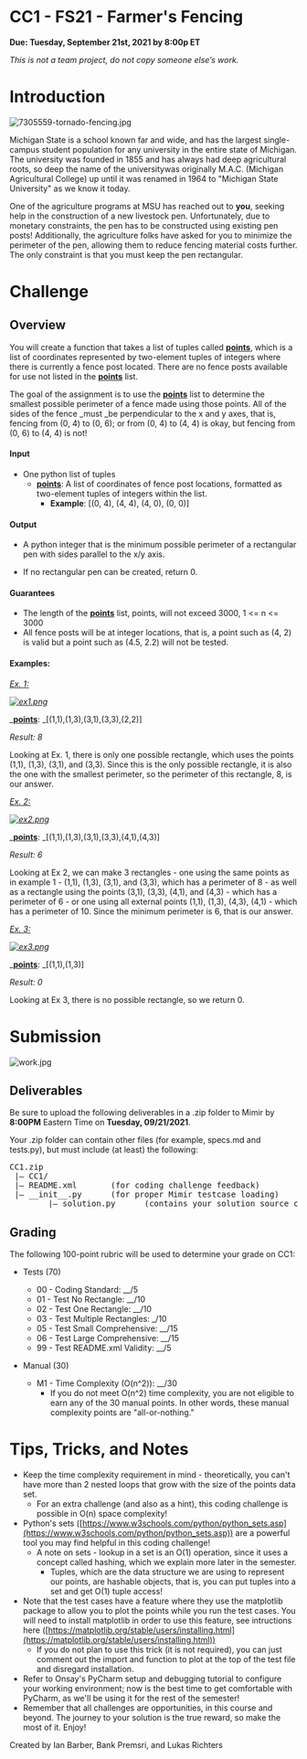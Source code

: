 # **CC1 - FS21 - Farmer's Fencing**

**Due: Tuesday, September 21st, 2021 by 8:00p ET**

_This is not a team project, do not copy someone else’s work._

# **Introduction**

![7305559-tornado-fencing.jpg](https://s3.amazonaws.com/mimirplatform.production/files/abca575d-b683-441a-afe8-87b391b1e628/7305559-tornado-fencing.jpg)

Michigan State is a school known far and wide, and has the largest single-campus student population for any university in the entire state of Michigan. The university was founded in 1855 and has always had deep agricultural roots, so deep the name of the universitywas originally M.A.C. (Michigan Agricultural College) up until it was renamed in 1964 to "Michigan State University" as we know it today.

One of the agriculture programs at MSU has reached out to **you**, seeking help in the construction of a new livestock pen. Unfortunately, due to monetary constraints, the pen has to be constructed using existing pen posts! Additionally, the agriculture folks have asked for you to minimize the perimeter of the pen, allowing them to reduce fencing material costs further. The only constraint is that you must keep the pen rectangular.

# **Challenge**

## **Overview**

You will create a function that takes a list of tuples called <span style="text-decoration: underline;">**points**</span>, which is a list of coordinates represented by two-element tuples of integers where there is currently a fence post located. There are no fence posts available for use not listed in the <span style="text-decoration: underline;">**points**</span> list.

The goal of the assignment is to use the <span style="text-decoration: underline;">**points**</span> list to determine the smallest possible perimeter of a fence made using those points. All of the sides of the fence _must _be perpendicular to the x and y axes, that is, fencing from (0, 4) to (0, 6); or from (0, 4) to (4, 4) is okay, but fencing from (0, 6) to (4, 4) is not!

#### **Input**

*   <span style="font-weight: 400;">One python list of tuples</span>
    *   <span style="font-weight: 400;"><span style="text-decoration: underline;">**points**</span>: A list of coordinates of fence post locations, formatted as two-element tuples of integers within the list.</span>
        *   <span style="font-weight: 400;">**Example**: [(0, 4), (4, 4), (4, 0), (0, 0)]</span>

#### **Output**

*   A python integer that is the minimum possible perimeter of a rectangular pen with sides parallel to the x/y axis.

*   If no rectangular pen can be created, return 0.

#### **Guarantees**

*   <span style="font-weight: 400;">The length of the </span><span style="font-weight: 400;">**<u>points</u>** list, points, will not exceed 3000, 1 <= n <= 3000</span>
*   All fence posts will be at integer locations, that is, a point such as (4, 2) is valid but a point such as (4.5, 2.2) will not be tested.

#### **Examples:**

_<span style="text-decoration: underline;"><span style="font-weight: 400;">Ex. 1:</span></span>_

_<span style="text-decoration: underline;"><span style="font-weight: 400;">![ex1.png](https://s3.amazonaws.com/mimirplatform.production/files/0b0b4bbb-93d7-4ac9-b13e-f3208dc68e57/ex1.png)</span></span>_

_<span style="font-weight: 400;"><span style="text-decoration: underline;">**points**</span>:</span> _[(1,1),(1,3),(3,1),(3,3),(2,2)]

_<span style="font-weight: 400;">Result: 8</span>_

<span style="font-weight: 400;">Looking at Ex. 1, there is only one possible rectangle, which uses the points (1,1), (1,3), (3,1), and (3,3). Since this is the only possible rectangle, it is also the one with the smallest perimeter, so the perimeter of this rectangle, 8, is our answer.</span>

<span style="text-decoration: underline;">_Ex. 2:_</span>

<span style="text-decoration: underline;">_![ex2.png](https://s3.amazonaws.com/mimirplatform.production/files/22120df5-92bd-4a7e-a50d-2492e682c5d5/ex2.png)_</span>

_<span style="font-weight: 400;"><span style="text-decoration: underline;">**points**</span>:</span> _[(1,1),(1,3),(3,1),(3,3),(4,1),(4,3)]

_<span style="font-weight: 400;">Result: 6</span>_

Looking at Ex 2, we can make 3 rectangles - one using the same points as in example 1 - <span style="font-weight: 400;">(1,1), (1,3), (3,1), and (3,3), which has a perimeter of 8 - as well as a rectangle using the points (3,1), (3,3), (4,1), and (4,3) - which has a perimeter of 6 - or one using all external points (1,1), (1,3), (4,3), (4,1) - which has a perimeter of 10\. Since the minimum perimeter is 6, that is our answer.</span>

<span style="text-decoration: underline;">_Ex. 3:_</span>

<span style="text-decoration: underline;">_![ex3.png](https://s3.amazonaws.com/mimirplatform.production/files/aaeddadf-f756-4b52-926b-fc34a3a9ae82/ex3.png)_</span>

_<span style="font-weight: 400;"><span style="text-decoration: underline;">**points**</span>:</span> _[(1,1),(1,3)]

_<span style="font-weight: 400;">Result: 0</span>_

Looking at Ex 3, there is no possible rectangle, so we return 0.

# **Submission**

![work.jpg](https://s3.amazonaws.com/mimirplatform.production/files/ea4a6bb4-985c-43ed-8603-e7e5ddcc656d/work.jpg)

## **Deliverables**

<span style="font-weight: 400;">Be sure to upload the following deliverables in a .zip folder to Mimir by</span> **8:00PM** <span style="font-weight: 400;">Eastern Time on</span> **Tuesday, 09/21/2021**<span style="font-weight: 400;">.</span>

<span style="font-weight: 400;">Your .zip folder can contain other files (for example, specs.md and tests.py), but must include (at least) the following:</span>

<pre><span style="font-weight: 400;">CC1.zip</span>  
 <span style="font-weight: 400;">|— CC1/</span>  
 <span style="font-weight: 400;">|— README.xml       (for coding challenge feedback)</span>  
 <span style="font-weight: 400;">|— __init__.py      (for proper Mimir testcase loading)</span>  
<span style="font-weight: 400;">        |— solution.py      (contains your solution source code)</span></pre>

## **Grading**

<span style="font-weight: 400;">The following 100-point rubric will be used to determine your grade on CC1:</span>

*   <span style="font-weight: 400;">Tests (70)</span>
    *   <span style="font-weight: 400;">00 - Coding Standard: __/5</span>
    *   <span style="font-weight: 400;">01 - Test No Rectangle: __/10</span>
    *   <span style="font-weight: 400;">02 - Test One Rectangle: __/10</span>
    *   <span style="font-weight: 400;">03 - Test Multiple Rectangles: _/10</span>
    *   <span style="font-weight: 400;">05 - Test Small Comprehensive: __/15</span>
    *   <span style="font-weight: 400;">06 - Test Large Comprehensive: __/15</span>
    *   <span style="font-weight: 400;">99 - Test README.xml Validity:</span><span style="font-weight: 400;"> __/5</span>
*   <span style="font-weight: 400;">Manual (30)</span>  

    *   <span style="font-weight: 400;">M1 - Time Complexity (O(n^2)): __/30</span>
        *   <span style="font-weight: 400;">If you do not meet O(n^2) time complexity, you are not eligible to earn any of the 30 manual points. In other words, these manual complexity points are "all-or-nothing."</span>

# **Tips, Tricks, and Notes**

*   Keep the time complexity requirement in mind - theoretically, you can't have more than 2 nested loops that grow with the size of the points data set.
    *   For an extra challenge (and also as a hint), this coding challenge is possible in O(n) space complexity!
*   Python's sets ([https://www.w3schools.com/python/python_sets.asp](https://www.w3schools.com/python/python_sets.asp)) are a powerful tool you may find helpful in this coding challenge!
    *   A note on sets - lookup in a set is an O(1) operation, since it uses a concept called hashing, which we explain more later in the semester.
        *   Tuples, which are the data structure we are using to represent our points, are hashable objects, that is, you can put tuples into a set and get O(1) tuple access!
*   Note that the test cases have a feature where they use the matplotlib package to allow you to plot the points while you run the test cases. You will need to install matplotlib in order to use this feature, see intructions here ([https://matplotlib.org/stable/users/installing.html](https://matplotlib.org/stable/users/installing.html))
    *   If you do not plan to use this trick (it is not required), you can just comment out the import and function to plot at the top of the test file and disregard installation.
*   <span style="font-weight: 400;">Refer to Onsay's PyCharm setup and debugging tutorial to configure your working environment; now is the best time to get comfortable with PyCharm, as we'll be using it for the rest of the semester!</span>
*   <span style="font-weight: 400;">Remember that all challenges are opportunities, in this course and beyond. The journey to your solution is the true reward, so make the most of it. Enjoy!</span>

<span style="font-weight: 400;">Created by Ian Barber, Bank Premsri, and Lukas Richters</span>